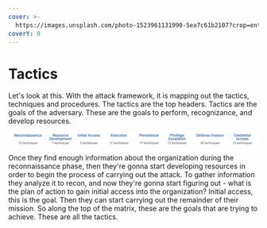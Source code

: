 ```yaml
---
cover: >-
  https://images.unsplash.com/photo-1523961131990-5ea7c61b2107?crop=entropy&cs=srgb&fm=jpg&ixid=MnwxOTcwMjR8MHwxfHNlYXJjaHw2fHx0ZWNofGVufDB8fHx8MTY0NjU5NDQzNA&ixlib=rb-1.2.1&q=85
coverY: 0
---
```


# Tactics

Let's look at this. With the attack framework, it is mapping out the tactics, techniques and procedures. The tactics are the top headers. Tactics are the goals of the adversary. These are the goals to perform, recognizance, and develop resources.&#x20;

![](../../.gitbook/assets/tactics.png)

Once they find enough information about the organization during the reconnaissance phase, then they're gonna start developing resources in order to begin the process of carrying out the attack. To gather information they analyze it to recon, and now they're gonna start figuring out - what is the plan of action to gain initial access into the organization? Initial access, this is the goal. Then they can start carrying out the remainder of their mission. So along the top of the matrix, these are the goals that are trying to achieve. These are all the tactics.
